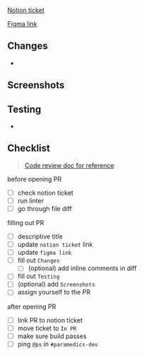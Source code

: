 [Notion ticket](https://www.notion.so/uwblueprintexecs/9224caeb21ce4350b8a1dc378d393323?v=43f44ac04d734394b7f7edc636c523b4)

[Figma link](https://www.figma.com/file/IpOPyv79gBwEohvOJvPV6f/%F0%9F%9A%91-Designs-for-Development-(S20%2C-F20)?node-id=1972%3A36028)

## Changes
- 

## Screenshots

## Testing
- 

## Checklist
>[Code review doc for reference](https://www.notion.so/uwblueprintexecs/Code-Review-a21fc85b00394f488e92d9d605f6b2bc)

before opening PR
- [ ] check notion ticket
- [ ] run linter
- [ ] go through file diff

filling out PR
- [ ] descriptive title
- [ ] update `notion ticket` link
- [ ] update `figma link`
- [ ] fill out `Changes`
  - [ ] \(optional) add inline comments in diff
- [ ] fill out `Testing`
- [ ] \(optional) add `Screenshots`
- [ ] assign yourself to the PR

after opening PR
- [ ] link PR to notion ticket
- [ ] move ticket to `In PR`
- [ ] make sure build passes
- [ ] ping `@ps` in `#paramedics-dev`
